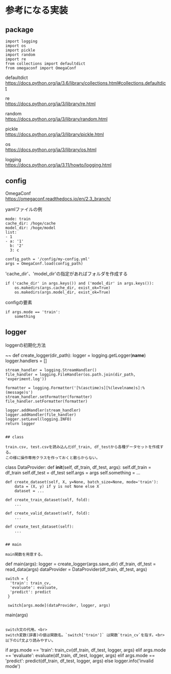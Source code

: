 # 参考になる実装

## package

```
import logging
import os
import pickle
import random
import re
from collections import defaultdict
from omegaconf import OmegaConf
```

defaultdict<br>
https://docs.python.org/ja/3.6/library/collections.html#collections.defaultdict

re<br>
https://docs.python.org/ja/3/library/re.html

random<br>
https://docs.python.org/ja/3/library/random.html

pickle<br>
https://docs.python.org/ja/3/library/pickle.html

os<br>
https://docs.python.org/ja/3/library/os.html

logging<br>
https://docs.python.org/ja/3.11/howto/logging.html

## config

OmegaConf<br>
https://omegaconf.readthedocs.io/en/2.3_branch/

yamlファイルの例
~~~
mode: train
cache_dir: /hoge/cache
model_dir: /hoge/model
list:
- 1
- a: '1'
  b: '2'
  3: c
~~~

~~~
config_path = '/config/my-config.yml'
args = OmegaConf.load(config_path)
~~~

'cache_dir'、'model_dir'の指定があればフォルダを作成する

~~~
if ('cache_dir' in args.keys()) and ('model_dir' in args.keys()):
    os.makedirs(args.cache_dir, exist_ok=True)
    os.makedirs(args.model_dir, exist_ok=True)
~~~

configの要素

~~~
if args.mode == 'train':
    something
~~~

## logger

loggerの初期化方法

~~
def create_logger(dir_path):
    logger = logging.getLogger(__name__)
    logger.handlers = []
    
    stream_handler = logging.StreamHandler()
    file_handler = logging.FileHandler(os.path.join(dir_path, 'experiment.log'))

    formatter = logging.Formatter('[%(asctime)s][%(levelname)s]:%(message)s')
    stream_handler.setFormatter(formatter)
    file_handler.setFormatter(formatter)

    logger.addHandler(stream_handler)
    logger.addHandler(file_handler)
    logger.setLevel(logging.INFO)
    return logger
~~~

## class

train.csv, test.csvを読み込んだdf_train, df_testから各種データセットを作成する。
この様に操作専用クラスを作っておくと散らからない。

~~~
class DataProvider:
    def __init__(self, df_train, df_test, args):
        self.df_train = df_train
        self.df_test = df_test
        self.args = args
        self.something = ...

    def create_dataset(self, X, y=None, batch_size=None, mode='train'):
        data = (X, y) if y is not None else X
        dataset = ...

    def create_train_dataset(self, fold):
        ...

    def create_valid_dataset(self, fold):
        ...

    def create_test_dataset(self):
        ...
~~~

## main

main関数を用意する。

~~~
def main(args):
    logger = create_logger(args.save_dir)
    df_train, df_test = read_data(args)
    dataProvider = DataProvider(df_train, df_test, args)
    
    switch = {
      'train': train_cv,
      'evaluate': evaluate,
      'predict': predict
     }
     
     switch[args.mode](dataProvider, logger, args)

main(args)
~~~

switch文の代用。<br>
switch変数(辞書)の値は関数名。`switch['train']` は関数`train_cv`を指す。<br>
以下のif文より読みやすい。

~~~
if args.mode == 'train':
    train_cv(df_train, df_test, logger, args)
elif args.mode == 'evaluate':
    evaluate(df_train, df_test, logger, args)
elif args.mode == 'predict':
    predict(df_train, df_test, logger, args)
else
    logger.info('invalid mode')
~~~
